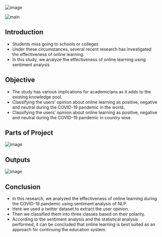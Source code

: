
![image](https://github.com/hbhavane/Sentimental-analysis-of-twitter-data-on-online-learning-during-unlock-phase-of-COVID-19/assets/78750775/7f3407e1-25ea-4167-bb92-58965e78ca27)


![main](https://github.com/hbhavane/Sentimental-analysis-of-twitter-data-on-online-learning-during-unlock-phase-of-COVID-19/assets/78750775/1d74acb2-76d4-4039-bd0b-76198cb5c861)


## Introduction
- Students miss going to schools or colleges
- Under these circumstances, several recent research has investigated the effectiveness of online learning.
- In this study, we analyze the effectiveness of online learning using sentiment analysis

## Objective
- The study has various implications for academicians as it adds to the existing knowledge pool.
- Classifying the users’ opinion about online learning as positive, negative and neutral during the COVID-19 pandemic in the world.
- Classifying the users’ opinion about online learning as positive, negative and neutral during the COVID-19 pandemic in country wise.

## Parts of Project
![image](https://github.com/hbhavane/Sentimental-analysis-of-twitter-data-on-online-learning-during-unlock-phase-of-COVID-19/assets/78750775/ca56385e-f835-4cd3-8d04-56e55e2e4f6e)

## Outputs
![image](https://github.com/hbhavane/Sentimental-analysis-of-twitter-data-on-online-learning-during-unlock-phase-of-COVID-19/assets/78750775/68b84f42-1f9c-4aed-8271-683988ca13e3)

## Conclusion
- In this research, we analyzed the effectiveness of online learning during the COVID-19 pandemic using sentiment analysis of NLP. 
- Here we used a twitter dataset to extract the user opinion.
- Then we classified them into three classes based on their polarity.
- According to the sentiment analysis and the statistical analysis performed, it can be concluded that online learning is best suited as an approach for continuing the education system.
